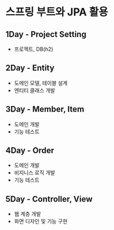 # 스프링 부트와 JPA 활용

## 1Day - Project Setting
  - 프로젝트, DB(h2)

## 2Day - Entity
  - 도메인 모델, 테이블 설계
  - 엔티티 클래스 개발
  
## 3Day - Member, Item
  - 도메인 개발
  - 기능 테스트

## 4Day - Order
  - 도메인 개발
  - 비지니스 로직 개발
  - 기능 테스트

## 5Day - Controller, View
  - 웹 계층 개발
  - 화면 디자인 및 기능 구현
